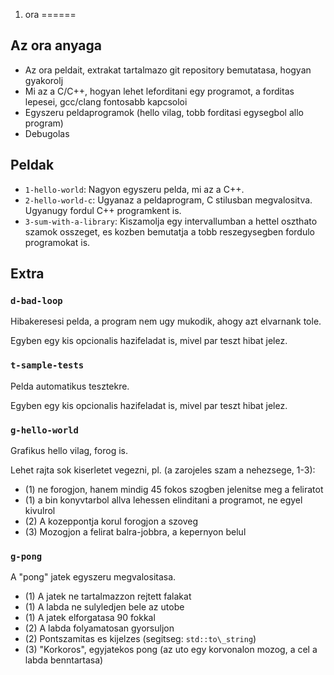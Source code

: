1. ora
======


Az ora anyaga
---

 * Az ora peldait, extrakat tartalmazo git repository bemutatasa, hogyan gyakorolj
 * Mi az a C/C++, hogyan lehet leforditani egy programot, a forditas lepesei, gcc/clang fontosabb kapcsoloi
 * Egyszeru peldaprogramok (hello vilag, tobb forditasi egysegbol allo program)
 * Debugolas


Peldak
---

 * `1-hello-world`: Nagyon egyszeru pelda, mi az a C++.
 * `2-hello-world-c`: Ugyanaz a peldaprogram, C stilusban megvalositva. Ugyanugy fordul C++ programkent is.
 * `3-sum-with-a-library`: Kiszamolja egy intervallumban a hettel oszthato szamok osszeget, es kozben bemutatja a tobb reszegysegben fordulo programokat is.


Extra
---

### `d-bad-loop`

Hibakeresesi pelda, a program nem ugy mukodik, ahogy azt elvarnank tole.

Egyben egy kis opcionalis hazifeladat is, mivel par teszt hibat jelez.

### `t-sample-tests`

Pelda automatikus tesztekre.

Egyben egy kis opcionalis hazifeladat is, mivel par teszt hibat jelez.


### `g-hello-world`

Grafikus hello vilag, forog is.

Lehet rajta sok kiserletet vegezni, pl. (a zarojeles szam a nehezsege, 1-3):

 * (1) ne forogjon, hanem mindig 45 fokos szogben jelenitse meg a feliratot
 * (1) a bin konyvtarbol allva lehessen elinditani a programot, ne egyel kivulrol
 * (2) A kozeppontja korul forogjon a szoveg
 * (3) Mozogjon a felirat balra-jobbra, a kepernyon belul

### `g-pong`

A "pong" jatek egyszeru megvalositasa.

 * (1) A jatek ne tartalmazzon rejtett falakat
 * (1) A labda ne sulyledjen bele az utobe
 * (1) A jatek elforgatasa 90 fokkal
 * (2) A labda folyamatosan gyorsuljon
 * (2) Pontszamitas es kijelzes (segitseg: `std::to\_string`)
 * (3) "Korkoros", egyjatekos pong (az uto egy korvonalon mozog, a cel a labda benntartasa)
